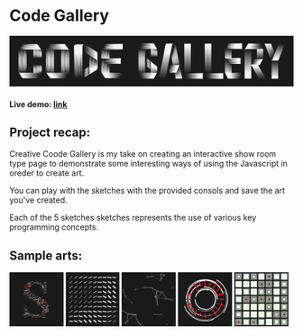# Code Gallery

<img alt="logo"  src="./ReadmeFiles/logo.png">

#### Live demo: [link](https://0xleodev.github.io/Code-Gallery/)

## Project recap:

Creative Coode Gallery is my take on creating an interactive show room type page to demonstrate some interesting ways of using the Javascript in oreder to create art.

You can play with the sketches with the provided consols and save the art you've created.

Each of the 5 sketches sketches represents the use of various key programming concepts.

## Sample arts:

<img alt="sample 1"  src="./ReadmeFiles/sample(1).png" width="19%">
<img alt="sample 2"  src="./ReadmeFiles/sample(2).png" width="19%">
<img alt="sample 3"  src="./ReadmeFiles/sample(3).png" width="19%">
<img alt="sample 4"  src="./ReadmeFiles/sample(4).png" width="19%">
<img alt="sample 5"  src="./ReadmeFiles/sample(5).png" width="19%">
